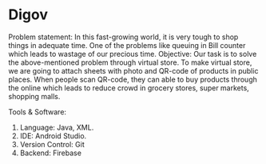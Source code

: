 # Digov
Problem statement:
In this fast-growing world, it is very tough to shop things in adequate time. One
of the problems like queuing in Bill counter which leads to wastage of our
precious time.
Objective:
Our task is to solve the above-mentioned problem through virtual store. To
make virtual store, we are going to attach sheets with photo and QR-code of
products in public places. When people scan QR-code, they can able to buy
products through the online which leads to reduce crowd in grocery stores, super
markets, shopping malls.

Tools & Software:
1) Language: Java, XML.
2) IDE: Android Studio.
3) Version Control: Git
4) Backend: Firebase
